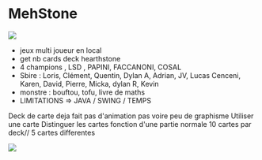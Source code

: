 # MehStone

![](http://random.io/content/images/2013/Sep/shut_down_old_infrastructure.gif)

- jeux multi joueur en local
- get nb cards deck hearthstone
- 4 champions , LSD , PAPINI, FACCANONI, COSAL
- Sbire : Loris, Clément, Quentin, Dylan A, Adrian, JV, Lucas Cenceni, Karen, David, Pierre, Micka, dylan R, Kevin
- monstre : bouftou, tofu, livre de maths
- LIMITATIONS => JAVA / SWING / TEMPS 


Deck de carte deja fait
pas d'animation
pas voire peu de graphisme
Utiliser une carte
Distinguer les cartes
fonction d'une partie normale
10 cartes par deck// 5 cartes differentes

![](https://media.giphy.com/media/aTUrF9TPZYy6Q/giphy.gif)

